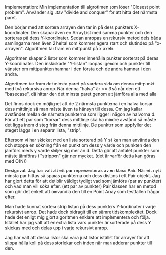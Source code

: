 Implementation:
Min implementation till algrotimen som löser "Closest point problem".
Använder sig utav "divide and conquer" för att hitta det närmsta paret.

Den börjar med att sortera arrayen den tar in på dess punkters X-koordinater.
Den skapar även en ArrayList med samma punkter och den sorteras på dess Y-koordinater.
Sedan anropas en rekursiv metod dels båda samlingarna men även 2 heltal som kommer agera start och slutindex på "x-arrayen".
Algoritmen tar fram en mittpunkt på x axeln.

Algoritmen skapar 2 listor som kommer innehålla punkter sorterat på deras Y-koordinater.
Den inskickade "Y-listan" loopas igenom och punkter till vänster om mittpunkten hamnar i den första och de andra hamnar i den andra.

Algoritmen tar fram det minsta paret på vardera sida om denna mittpunkt med två rekursiva anrop.
När denna "halva" är <= 3 så når den ett "basecase", då hittar den det minsta paret genom att jämföra alla med alla

Det finns dock en möjlighet att de 2 närmsta punkterna i en halva korsar dess mittlinje så man måste även ta hänsyn till dessa.
Om jag kallar avståndet mellan de närmsta punkterna som ligger i någon av halvorna d.
För att ett par som "korsar" dess mittlinje ska ha mindre avstånd så måste det ligga inom d steg från denna mittlinje.
De punkter som uppfyller det steget läggs i en separat lista, "strip".


Eftersom vi har skickat med en lista sorterad på Y så kan man använda den och stoppa en sökning från en
punkt om dess y värde och punkten den jämförs meds y värde skiljer sig mer än d.
Detta gör att antalet punkter som måste jämföras i "strippen" går ner mycket. (det är varför detta kan göras med O(N))

Designval:
Jag har valt att ett par representeras av en klass Pair.
När ett nytt minsta par hittas så sparas punkterna och dess distans i ett Pair objekt.
Jag har gjort detta för att det blir väldigt tydligt vad som jämförs (par av punkter) och vad man vill söka efter. (ett par av punkter)
Pair klassen har en metod som gör det enkelt att omvandla den till en Point Array som testfallen frågar efter.

Man hade kunnat sortera strip listan på dess punkters Y-kordinater i varje rekursivt anrop. Det hade dock bidragit till en sämre tidskomplexitet.
Dock hade det enligt mig gjort algoritmen enklare att implementera och följa. Istället har jag valt att en extra lista vars punkter är sorterade på
 dess Y skickas med och delas upp i varje rekursivt anrop.

Jag har valt att dessa listor ska vara just listor istället för arrayer
för att slippa hålla koll på dess storlekar och index när man adderar punkter till den.
